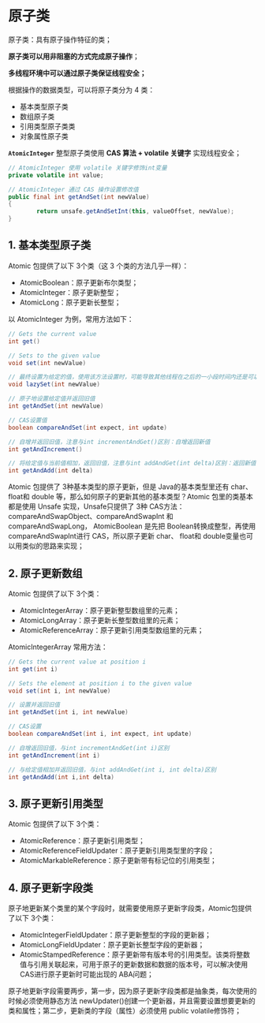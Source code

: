 # 原子类

原子类：具有原子操作特征的类；

**原子类可以用非阻塞的方式完成原子操作**；

**多线程环境中可以通过原子类保证线程安全；**

根据操作的数据类型，可以将原子类分为 4 类：

+ 基本类型原子类
+ 数组原子类
+ 引用类型原子类类
+ 对象属性原子类

**`AtomicInteger`** 整型原子类使用 **CAS 算法 + volatile 关键字** 实现线程安全；

```java
// AtomicInteger 使用 volatile 关键字修饰int变量
private volatile int value;

// AtomicInteger 通过 CAS 操作设置修改值
public final int getAndSet(int newValue) 
{
        return unsafe.getAndSetInt(this, valueOffset, newValue);
}
```



## 1. 基本类型原子类

Atomic 包提供了以下 3个类（这 3 个类的方法几乎一样）：

+ AtomicBoolean：原子更新布尔类型；
+ AtomicInteger：原子更新整型；
+ AtomicLong：原子更新长整型；

以 AtomicInteger 为例，常用方法如下：

```java
// Gets the current value
int get()

// Sets to the given value
void set(int newValue)

// 最终设置为给定的值，使用该方法设置时，可能导致其他线程在之后的一小段时间内还是可以读到旧的值
void lazySet(int newValue)

// 原子地设置给定值并返回旧值
int getAndSet(int newValue)

// CAS设置值
boolean compareAndSet(int expect, int update)

// 自增并返回旧值，注意与int incrementAndGet()区别：自增返回新值
int getAndIncrement()

// 将给定值与当前值相加，返回旧值，注意与int addAndGet(int delta)区别：返回新值
int getAndAdd(int delta)
```

Atomic 包提供了 3种基本类型的原子更新，但是 Java的基本类型里还有 char、 float和 double 等，那么如何原子的更新其他的基本类型？Atomic 包里的类基本都是使用 Unsafe 实现，Unsafe只提供了 3种 CAS方法： compareAndSwapObject、compareAndSwapInt 和 compareAndSwapLong， AtomicBoolean 是先把
Boolean转换成整型，再使用 compareAndSwapInt进行 CAS，所以原子更新 char、 float和 double变量也可以用类似的思路来实现；

## 2. 原子更新数组

Atomic 包提供了以下 3个类：

+ AtomicIntegerArray：原子更新整型数组里的元素；
+ AtomicLongArray：原子更新长整型数组里的元素；
+ AtomicReferenceArray：原子更新引用类型数组里的元素；

AtomicIntegerArray 常用方法：

```java
// Gets the current value at position i
int get(int i)

// Sets the element at position i to the given value
void set(int i, int newValue)

// 设置并返回旧值
int getAndSet(int i, int newValue)

// CAS设置
boolean compareAndSet(int i, int expect, int update)

// 自增返回旧值，与int incrementAndGet(int i)区别
int getAndIncrement(int i)

// 与给定值相加并返回旧值，与int addAndGet(int i, int delta)区别
int getAndAdd(int i,int delta)
```

## 3. 原子更新引用类型

Atomic 包提供了以下 3个类：

+ AtomicReference：原子更新引用类型；
+ AtomicReferenceFieldUpdater：原子更新引用类型里的字段；
+ AtomicMarkableReference：原子更新带有标记位的引用类型；

## 4. 原子更新字段类

原子地更新某个类里的某个字段时，就需要使用原子更新字段类，Atomic包提供了以下 3个类：

+ AtomicIntegerFieldUpdater：原子更新整型的字段的更新器；
+ AtomicLongFieldUpdater：原子更新长整型字段的更新器；
+ AtomicStampedReference：原子更新带有版本号的引用类型。该类将整数值与引用关联起来，可用于原子的更新数据和数据的版本号，可以解决使用 CAS进行原子更新时可能出现的 ABA问题；

原子地更新字段需要两步，第一步，因为原子更新字段类都是抽象类，每次使用的时候必须使用静态方法 newUpdater()创建一个更新器，并且需要设置想要更新的类和属性；第二步，更新类的字段（属性）必须使用 public volatile修饰符；